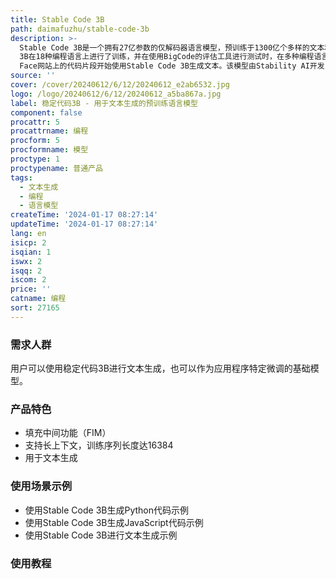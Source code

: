 ```yaml
---
title: Stable Code 3B
path: daimafuzhu/stable-code-3b
description: >-
  Stable Code 3B是一个拥有27亿参数的仅解码器语言模型，预训练于1300亿个多样的文本和代码数据标记。Stable Code
  3B在18种编程语言上进行了训练，并在使用BigCode的评估工具进行测试时，在多种编程语言上展现出与同等规模模型相比的最先进性能。它支持长上下文，使用了长度达16384的序列进行训练，并具有填充中间功能（FIM）。用户可以通过Hugging
  Face网站上的代码片段开始使用Stable Code 3B生成文本。该模型由Stability AI开发，基于GPT-NeoX库，可用于英文和编程语言。
source: ''
cover: /cover/20240612/6/12/20240612_e2ab6532.jpg
logo: /logo/20240612/6/12/20240612_a5ba867a.jpg
label: 稳定代码3B - 用于文本生成的预训练语言模型
component: false
procattr: 5
procattrname: 编程
procform: 5
procformname: 模型
proctype: 1
proctypename: 普通产品
tags:
  - 文本生成
  - 编程
  - 语言模型
createTime: '2024-01-17 08:27:14'
updateTime: '2024-01-17 08:27:14'
lang: en
isicp: 2
isqian: 1
iswx: 2
isqq: 2
iscom: 2
price: ''
catname: 编程
sort: 27165
---
```




### 需求人群
用户可以使用稳定代码3B进行文本生成，也可以作为应用程序特定微调的基础模型。

### 产品特色
- 填充中间功能（FIM）
- 支持长上下文，训练序列长度达16384
- 用于文本生成

### 使用场景示例
- 使用Stable Code 3B生成Python代码示例
- 使用Stable Code 3B生成JavaScript代码示例
- 使用Stable Code 3B进行文本生成示例

### 使用教程


  
